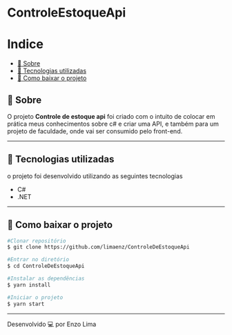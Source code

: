 # ControleEstoqueApi

# Indice 
  - [🔖 Sobre](#-sobre)
  - [🚀 Tecnologias utilizadas](#-tecnologias-utilizadas)
  - [📁 Como baixar o projeto](#-como-baixar-o-projeto)

## 🔖 Sobre

O projeto **Controle de estoque api** foi criado com o intuito de colocar em prática meus conhecimentos sobre c# e criar uma API, e também para um projeto de faculdade, onde vai ser consumido pelo front-end.

---

## 🚀 Tecnologias utilizadas

o projeto foi desenvolvido utilizando as seguintes tecnologias

- C#
- .NET
  
---

## 📁 Como baixar o projeto

```bash
#Clonar repositório
$ git clone https://github.com/limaenz/ControleDeEstoqueApi

#Entrar no diretório
$ cd ControleDeEstoqueApi

#Instalar as dependências 
$ yarn install

#Iniciar o projeto
$ yarn start
```


---

Desenvolvido 💻 por Enzo Lima
